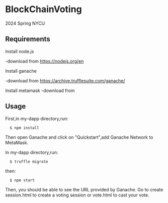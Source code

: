 # BlockChainVoting
2024 Spring NYCU

## Requirements
Install node.js

-download from https://nodejs.org/en

Install ganache

-download from https://archive.trufflesuite.com/ganache/

Install metamask
-download from 



## Usage
First,in my-dapp directory,run:

      $ npm install

Then open Ganache and click on "Quickstart",add Ganache Network to MetaMask.

In my-dapp directory,run:

      $ truffle migrate

then:

      $ npm start

Then, you should be able to see the URL provided by Ganache. Go to create session.html to create a voting session or vote.html to cast your vote.


